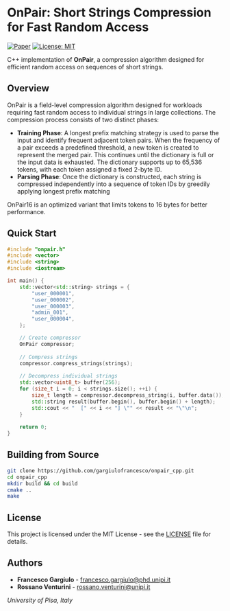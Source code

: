 # OnPair: Short Strings Compression for Fast Random Access

[![Paper](https://img.shields.io/badge/Paper-arXiv:2508.02280-blue)](https://arxiv.org/abs/2508.02280)
[![License: MIT](https://img.shields.io/badge/License-MIT-green.svg)](LICENSE)

C++ implementation of **OnPair**, a compression algorithm designed for efficient random access on sequences of short strings.

## Overview

OnPair is a field-level compression algorithm designed for workloads requiring fast random access to individual strings in large collections. The compression process consists of two distinct phases:

- **Training Phase**: A longest prefix matching strategy is used to parse the input and identify frequent adjacent token pairs. When the frequency of a pair exceeds a predefined threshold, a new token is created to represent the merged pair. This continues until the dictionary is full or the input data is exhausted. The dictionary supports up to 65,536 tokens, with each token assigned a fixed 2-byte ID.
- **Parsing Phase**: Once the dictionary is constructed, each string is compressed independently into a sequence of token IDs by greedily applying longest prefix matching

OnPair16 is an optimized variant that limits tokens to 16 bytes for better performance.

## Quick Start

```cpp
#include "onpair.h"
#include <vector>
#include <string>
#include <iostream>

int main() {
    std::vector<std::string> strings = {
        "user_000001",
        "user_000002", 
        "user_000003",
        "admin_001",
        "user_000004",
    };

    // Create compressor
    OnPair compressor;
    
    // Compress strings
    compressor.compress_strings(strings);
    
    // Decompress individual strings
    std::vector<uint8_t> buffer(256);    
    for (size_t i = 0; i < strings.size(); ++i) {
        size_t length = compressor.decompress_string(i, buffer.data());
        std::string result(buffer.begin(), buffer.begin() + length);
        std::cout << "  [" << i << "] \"" << result << "\"\n";
    }
    
    return 0;
}
```

## Building from Source

```bash
git clone https://github.com/gargiulofrancesco/onpair_cpp.git
cd onpair_cpp
mkdir build && cd build
cmake ..
make
```

## License

This project is licensed under the MIT License - see the [LICENSE](LICENSE) file for details.

## Authors

- **Francesco Gargiulo** - [francesco.gargiulo@phd.unipi.it](mailto:francesco.gargiulo@phd.unipi.it)
- **Rossano Venturini** - [rossano.venturini@unipi.it](mailto:rossano.venturini@unipi.it)

*University of Pisa, Italy*
